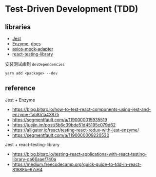 #  Test-Driven Development (TDD)

## libraries

- [Jest](https://jestjs.io/)
- [Enzyme](https://github.com/airbnb/enzyme), [docs](https://airbnb.io/enzyme/)
- [axios-mock-adapter](https://github.com/ctimmerm/axios-mock-adapter)
- [react-testing-library](https://github.com/kentcdodds/react-testing-library)

安装测试库到 `devDependencies`

    yarn add <package> --dev

## reference

Jest + Enzyme
- https://blog.bitsrc.io/how-to-test-react-components-using-jest-and-enzyme-fab851a43875
- https://segmentfault.com/a/1190000015935519
- https://juejin.im/post/5b6c39bde51d45195c079d62
- https://alligator.io/react/testing-react-redux-with-jest-enzyme/
- https://segmentfault.com/a/1190000009220530

Jest + react-testing-library
- https://blog.bitsrc.io/testing-react-applications-with-react-testing-library-da66aaef740a
- https://medium.freecodecamp.org/quick-guide-to-tdd-in-react-81888be67c64